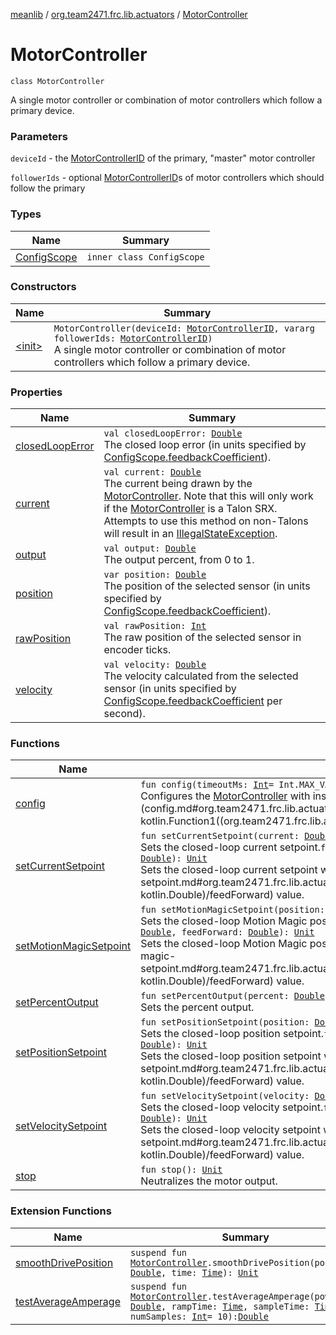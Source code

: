 [meanlib](../../index.md) / [org.team2471.frc.lib.actuators](../index.md) / [MotorController](./index.md)

# MotorController

`class MotorController`

A single motor controller or combination of motor controllers which follow a primary device.

### Parameters

`deviceId` - the [MotorControllerID](../-motor-controller-i-d.md) of the primary, "master" motor controller

`followerIds` - optional [MotorControllerID](../-motor-controller-i-d.md)s of motor controllers which should follow the primary

### Types

| Name | Summary |
|---|---|
| [ConfigScope](-config-scope/index.md) | `inner class ConfigScope` |

### Constructors

| Name | Summary |
|---|---|
| [&lt;init&gt;](-init-.md) | `MotorController(deviceId: `[`MotorControllerID`](../-motor-controller-i-d.md)`, vararg followerIds: `[`MotorControllerID`](../-motor-controller-i-d.md)`)`<br>A single motor controller or combination of motor controllers which follow a primary device. |

### Properties

| Name | Summary |
|---|---|
| [closedLoopError](closed-loop-error.md) | `val closedLoopError: `[`Double`](https://kotlinlang.org/api/latest/jvm/stdlib/kotlin/-double/index.html)<br>The closed loop error (in units specified by [ConfigScope.feedbackCoefficient](-config-scope/feedback-coefficient.md)). |
| [current](current.md) | `val current: `[`Double`](https://kotlinlang.org/api/latest/jvm/stdlib/kotlin/-double/index.html)<br>The current being drawn by the [MotorController](./index.md). Note that this will only work if the [MotorController](./index.md) is a Talon SRX. Attempts to use this method on non-Talons will result in an [IllegalStateException](https://kotlinlang.org/api/latest/jvm/stdlib/kotlin/-illegal-state-exception/index.html). |
| [output](output.md) | `val output: `[`Double`](https://kotlinlang.org/api/latest/jvm/stdlib/kotlin/-double/index.html)<br>The output percent, from 0 to 1. |
| [position](position.md) | `var position: `[`Double`](https://kotlinlang.org/api/latest/jvm/stdlib/kotlin/-double/index.html)<br>The position of the selected sensor (in units specified by [ConfigScope.feedbackCoefficient](-config-scope/feedback-coefficient.md)). |
| [rawPosition](raw-position.md) | `val rawPosition: `[`Int`](https://kotlinlang.org/api/latest/jvm/stdlib/kotlin/-int/index.html)<br>The raw position of the selected sensor in encoder ticks. |
| [velocity](velocity.md) | `val velocity: `[`Double`](https://kotlinlang.org/api/latest/jvm/stdlib/kotlin/-double/index.html)<br>The velocity calculated from the selected sensor (in units specified by [ConfigScope.feedbackCoefficient](-config-scope/feedback-coefficient.md) per second). |

### Functions

| Name | Summary |
|---|---|
| [config](config.md) | `fun config(timeoutMs: `[`Int`](https://kotlinlang.org/api/latest/jvm/stdlib/kotlin/-int/index.html)` = Int.MAX_VALUE, body: `[`ConfigScope`](-config-scope/index.md)`.() -> `[`Unit`](https://kotlinlang.org/api/latest/jvm/stdlib/kotlin/-unit/index.html)`): `[`MotorController`](./index.md)<br>Configures the [MotorController](./index.md) with instructions specified in the [body](config.md#org.team2471.frc.lib.actuators.MotorController$config(kotlin.Int, kotlin.Function1((org.team2471.frc.lib.actuators.MotorController.ConfigScope, kotlin.Unit)))/body). |
| [setCurrentSetpoint](set-current-setpoint.md) | `fun setCurrentSetpoint(current: `[`Double`](https://kotlinlang.org/api/latest/jvm/stdlib/kotlin/-double/index.html)`): `[`Unit`](https://kotlinlang.org/api/latest/jvm/stdlib/kotlin/-unit/index.html)<br>Sets the closed-loop current setpoint.`fun setCurrentSetpoint(current: `[`Double`](https://kotlinlang.org/api/latest/jvm/stdlib/kotlin/-double/index.html)`, feedForward: `[`Double`](https://kotlinlang.org/api/latest/jvm/stdlib/kotlin/-double/index.html)`): `[`Unit`](https://kotlinlang.org/api/latest/jvm/stdlib/kotlin/-unit/index.html)<br>Sets the closed-loop current setpoint with a specified [feedForward](set-current-setpoint.md#org.team2471.frc.lib.actuators.MotorController$setCurrentSetpoint(kotlin.Double, kotlin.Double)/feedForward) value. |
| [setMotionMagicSetpoint](set-motion-magic-setpoint.md) | `fun setMotionMagicSetpoint(position: `[`Double`](https://kotlinlang.org/api/latest/jvm/stdlib/kotlin/-double/index.html)`): `[`Unit`](https://kotlinlang.org/api/latest/jvm/stdlib/kotlin/-unit/index.html)<br>Sets the closed-loop Motion Magic position setpoint.`fun setMotionMagicSetpoint(position: `[`Double`](https://kotlinlang.org/api/latest/jvm/stdlib/kotlin/-double/index.html)`, feedForward: `[`Double`](https://kotlinlang.org/api/latest/jvm/stdlib/kotlin/-double/index.html)`): `[`Unit`](https://kotlinlang.org/api/latest/jvm/stdlib/kotlin/-unit/index.html)<br>Sets the closed-loop Motion Magic position setpoint with a specified [feedForward](set-motion-magic-setpoint.md#org.team2471.frc.lib.actuators.MotorController$setMotionMagicSetpoint(kotlin.Double, kotlin.Double)/feedForward) value. |
| [setPercentOutput](set-percent-output.md) | `fun setPercentOutput(percent: `[`Double`](https://kotlinlang.org/api/latest/jvm/stdlib/kotlin/-double/index.html)`): `[`Unit`](https://kotlinlang.org/api/latest/jvm/stdlib/kotlin/-unit/index.html)<br>Sets the percent output. |
| [setPositionSetpoint](set-position-setpoint.md) | `fun setPositionSetpoint(position: `[`Double`](https://kotlinlang.org/api/latest/jvm/stdlib/kotlin/-double/index.html)`): `[`Unit`](https://kotlinlang.org/api/latest/jvm/stdlib/kotlin/-unit/index.html)<br>Sets the closed-loop position setpoint.`fun setPositionSetpoint(position: `[`Double`](https://kotlinlang.org/api/latest/jvm/stdlib/kotlin/-double/index.html)`, feedForward: `[`Double`](https://kotlinlang.org/api/latest/jvm/stdlib/kotlin/-double/index.html)`): `[`Unit`](https://kotlinlang.org/api/latest/jvm/stdlib/kotlin/-unit/index.html)<br>Sets the closed-loop position setpoint with a specified [feedForward](set-position-setpoint.md#org.team2471.frc.lib.actuators.MotorController$setPositionSetpoint(kotlin.Double, kotlin.Double)/feedForward) value. |
| [setVelocitySetpoint](set-velocity-setpoint.md) | `fun setVelocitySetpoint(velocity: `[`Double`](https://kotlinlang.org/api/latest/jvm/stdlib/kotlin/-double/index.html)`): `[`Unit`](https://kotlinlang.org/api/latest/jvm/stdlib/kotlin/-unit/index.html)<br>Sets the closed-loop velocity setpoint.`fun setVelocitySetpoint(velocity: `[`Double`](https://kotlinlang.org/api/latest/jvm/stdlib/kotlin/-double/index.html)`, feedForward: `[`Double`](https://kotlinlang.org/api/latest/jvm/stdlib/kotlin/-double/index.html)`): `[`Unit`](https://kotlinlang.org/api/latest/jvm/stdlib/kotlin/-unit/index.html)<br>Sets the closed-loop velocity setpoint with a specified [feedForward](set-velocity-setpoint.md#org.team2471.frc.lib.actuators.MotorController$setVelocitySetpoint(kotlin.Double, kotlin.Double)/feedForward) value. |
| [stop](stop.md) | `fun stop(): `[`Unit`](https://kotlinlang.org/api/latest/jvm/stdlib/kotlin/-unit/index.html)<br>Neutralizes the motor output. |

### Extension Functions

| Name | Summary |
|---|---|
| [smoothDrivePosition](../../org.team2471.frc.lib.testing/smooth-drive-position.md) | `suspend fun `[`MotorController`](./index.md)`.smoothDrivePosition(position: `[`Double`](https://kotlinlang.org/api/latest/jvm/stdlib/kotlin/-double/index.html)`, time: `[`Time`](../../org.team2471.frc.lib.units/-time/index.md)`): `[`Unit`](https://kotlinlang.org/api/latest/jvm/stdlib/kotlin/-unit/index.html) |
| [testAverageAmperage](../../org.team2471.frc.lib.testing/test-average-amperage.md) | `suspend fun `[`MotorController`](./index.md)`.testAverageAmperage(power: `[`Double`](https://kotlinlang.org/api/latest/jvm/stdlib/kotlin/-double/index.html)`, rampTime: `[`Time`](../../org.team2471.frc.lib.units/-time/index.md)`, sampleTime: `[`Time`](../../org.team2471.frc.lib.units/-time/index.md)`, numSamples: `[`Int`](https://kotlinlang.org/api/latest/jvm/stdlib/kotlin/-int/index.html)` = 10): `[`Double`](https://kotlinlang.org/api/latest/jvm/stdlib/kotlin/-double/index.html) |

